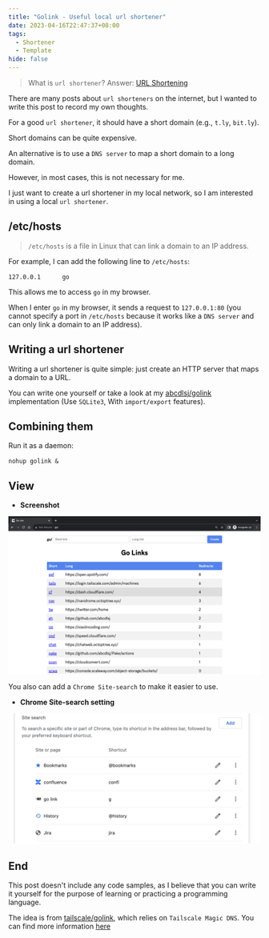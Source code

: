 ```yaml
---
title: "Golink - Useful local url shortener"
date: 2023-04-16T22:47:37+08:00
tags:
  - Shortener
  - Template
hide: false
---
```


> What is `url shortener`?
> Answer: [URL Shortening](https://en.wikipedia.org/wiki/URL_shortening)

<!--more-->

There are many posts about `url shorteners` on the internet, but I wanted to write this post to record my own thoughts.

For a good `url shortener`, it should have a short domain (e.g., `t.ly`, `bit.ly`).

Short domains can be quite expensive.

An alternative is to use a `DNS server` to map a short domain to a long domain.

However, in most cases, this is not necessary for me.

I just want to create a url shortener in my local network, so I am interested in using a local `url shortener`.

## /etc/hosts
> `/etc/hosts` is a file in Linux that can link a domain to an IP address.

For example, I can add the following line to `/etc/hosts`:
```
127.0.0.1      go
```
This allows me to access `go` in my browser.

When I enter `go` in my browser, it sends a request to `127.0.0.1:80` (you cannot specify a port in `/etc/hosts` because it works like a `DNS server` and can only link a domain to an IP address).

## Writing a url shortener
Writing a url shortener is quite simple: just create an HTTP server that maps a domain to a URL.

You can write one yourself or take a look at my [abcdlsj/golink](https://github.com/abcdlsj/share/tree/master/go/golink) implementation (Use `SQLite3`, With `import/export` features).

## Combining them
Run it as a daemon:
```shell
nohup golink &
```

## View

- **Screenshot**
<img src="/static/img/golink-screenshot.png" width="800">

You also can add a `Chrome Site-search` to make it easier to use.

- **Chrome Site-search setting**
<img src="/static/img/golink-chrome-site-search.png" width="800">

## End

This post doesn't include any code samples, as I believe that you can write it yourself for the purpose of learning or practicing a programming language.

The idea is from [tailscale/golink](https://github.com/tailscale/golink/tree/main), which relies on `Tailscale Magic DNS`. You can find more information [here](https://tailscale.com/kb/1081/magicdns/)